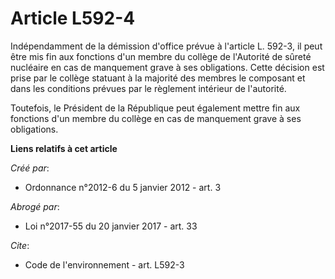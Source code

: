 # Article L592-4

Indépendamment de la démission d'office prévue à l'article L. 592-3, il peut être mis fin aux fonctions d'un membre du
collège de l'Autorité de sûreté nucléaire en cas de manquement grave à ses obligations. Cette décision est prise par le
collège statuant à la majorité des membres le composant et dans les conditions prévues par le règlement intérieur de
l'autorité. 

Toutefois, le Président de la République peut également mettre fin aux fonctions d'un membre du collège en cas de manquement
grave à ses obligations.

**Liens relatifs à cet article**

_Créé par_:

  - Ordonnance n°2012-6 du 5 janvier 2012 - art. 3

_Abrogé par_:

  - Loi n°2017-55 du 20 janvier 2017 - art. 33

_Cite_:

  - Code de l'environnement - art. L592-3

